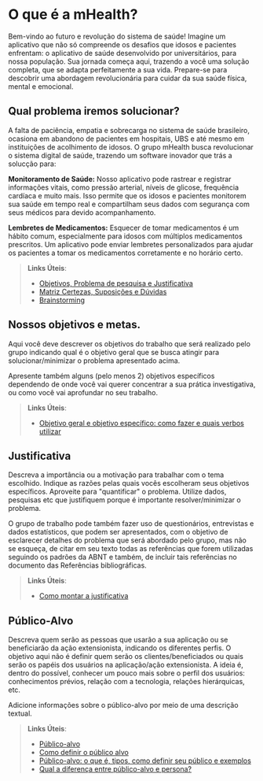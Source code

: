 # O que é a mHealth?
Bem-vindo ao futuro e revolução do sistema de saúde! Imagine um aplicativo que não só compreende os desafios que idosos e pacientes enfrentam: o aplicativo de saúde desenvolvido por universitários, para nossa população. Sua jornada começa aqui, trazendo a você uma solução completa, que se adapta perfeitamente a sua vida. Prepare-se para descobrir uma abordagem revolucionária para cuidar da sua saúde física, mental e emocional. 


## Qual problema iremos solucionar?
A falta de paciência, empatia e sobrecarga no sistema de saúde brasileiro, ocasiona em abandono de pacientes em hospitais, UBS e até mesmo em instituições de acolhimento de idosos. O grupo mHealth busca revolucionar o sistema digital de saúde, trazendo um software inovador que trás a solucção para:

**Monitoramento de Saúde:** Nosso aplicativo pode rastrear e registrar informações vitais, como pressão arterial, níveis de glicose, frequência cardíaca e muito mais. Isso permite que os idosos e pacientes monitorem sua saúde em tempo real e compartilham seus dados com segurança com seus médicos para devido acompanhamento.

**Lembretes de Medicamentos:** Esquecer de tomar medicamentos é um hábito comum, especialmente para idosos com múltiplos medicamentos prescritos. Um aplicativo pode enviar lembretes personalizados para ajudar os pacientes a tomar os medicamentos corretamente e no horário certo.

> **Links Úteis**:
> - [Objetivos, Problema de pesquisa e Justificativa](https://medium.com/@versioparole/objetivos-problema-de-pesquisa-e-justificativa-c98c8233b9c3)
> - [Matriz Certezas, Suposições e Dúvidas](https://medium.com/educa%C3%A7%C3%A3o-fora-da-caixa/matriz-certezas-suposi%C3%A7%C3%B5es-e-d%C3%BAvidas-fa2263633655)
> - [Brainstorming](https://www.euax.com.br/2018/09/brainstorming/)

## Nossos objetivos e metas.

Aqui você deve descrever os objetivos do trabalho que será realizado pelo grupo indicando qual é o objetivo geral que se busca atingir para solucionar/minimizar o problema apresentado acima. 

Apresente também alguns (pelo menos 2) objetivos específicos dependendo de onde você vai querer concentrar a sua prática investigativa, ou como você vai aprofundar no seu trabalho.
 
> **Links Úteis**:
> - [Objetivo geral e objetivo específico: como fazer e quais verbos utilizar](https://blog.mettzer.com/diferenca-entre-objetivo-geral-e-objetivo-especifico/)

## Justificativa

Descreva a importância ou a motivação para trabalhar com o tema escolhido. Indique as razões pelas quais vocês escolheram seus objetivos específicos. Aproveite para "quantificar" o problema. Utilize dados, pesquisas etc que justifiquem porque é importante resolver/minimizar o problema. 

O grupo de trabalho pode também fazer uso de questionários, entrevistas e dados estatísticos, que podem ser apresentados, com o objetivo de esclarecer detalhes do problema que será abordado pelo grupo, mas não se esqueça, de citar em seu texto todas as referências que forem utilizadas seguindo os padrões da ABNT e também, de incluir tais referências no documento das Referências bibliográficas.

> **Links Úteis**:
> - [Como montar a justificativa](https://guiadamonografia.com.br/como-montar-justificativa-do-tcc/)

## Público-Alvo

Descreva quem serão as pessoas que usarão a sua aplicação ou se beneficiarão da ação extensionista, indicando os diferentes perfis. O objetivo aqui não é definir quem serão os clientes/beneficiados ou quais serão os papéis dos usuários na aplicação/ação extensionista. A ideia é, dentro do possível, conhecer um pouco mais sobre o perfil dos usuários: conhecimentos prévios, relação com a tecnologia, relações hierárquicas, etc.

Adicione informações sobre o público-alvo por meio de uma descrição textual.

> **Links Úteis**:
> - [Público-alvo](https://blog.hotmart.com/pt-br/publico-alvo/)
> - [Como definir o público alvo](https://exame.com/pme/5-dicas-essenciais-para-definir-o-publico-alvo-do-seu-negocio/)
> - [Público-alvo: o que é, tipos, como definir seu público e exemplos](https://klickpages.com.br/blog/publico-alvo-o-que-e/)
> - [Qual a diferença entre público-alvo e persona?](https://rockcontent.com/blog/diferenca-publico-alvo-e-persona/)

